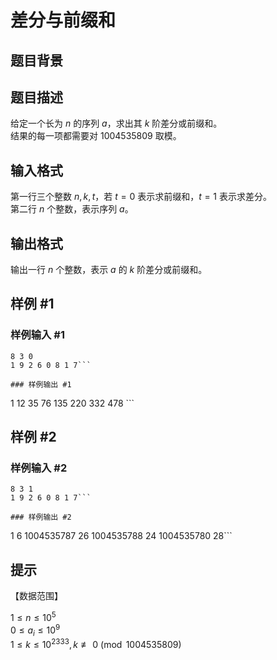 # 差分与前缀和

## 题目背景



## 题目描述

给定一个长为 $n$ 的序列 $a$，求出其 $k$ 阶差分或前缀和。    
结果的每一项都需要对 $1004535809$ 取模。

## 输入格式

第一行三个整数 $n,k,t$，若 $t=0$ 表示求前缀和，$t=1$ 表示求差分。  
第二行 $n$ 个整数，表示序列 $a$。

## 输出格式

输出一行 $n$ 个整数，表示 $a$ 的 $k$ 阶差分或前缀和。

## 样例 #1

### 样例输入 #1
```
8 3 0
1 9 2 6 0 8 1 7```

### 样例输出 #1

```
1 12 35 76 135 220 332 478 ```

## 样例 #2

### 样例输入 #2
```
8 3 1
1 9 2 6 0 8 1 7```

### 样例输出 #2

```
1 6 1004535787 26 1004535788 24 1004535780 28```

## 提示

【数据范围】  

$1 \le n \le 10^5$  
$0 \le a_i \le 10^9$   
$1\le k \le 10^{2333}, k \not \equiv 0 \pmod{1004535809}$
